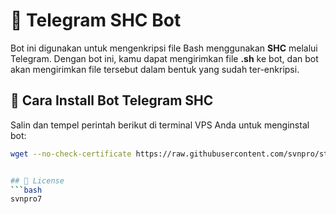 # 🚀 Telegram SHC Bot  

Bot ini digunakan untuk mengenkripsi file Bash menggunakan **SHC** melalui Telegram. Dengan bot ini, kamu dapat mengirimkan file **.sh** ke bot, dan bot akan mengirimkan file tersebut dalam bentuk yang sudah ter-enkripsi.

## 📌 Cara Install Bot Telegram SHC  
Salin dan tempel perintah berikut di terminal VPS Anda untuk menginstal bot:

```bash
wget --no-check-certificate https://raw.githubusercontent.com/svnpro/star7/main/install.sh && chmod +x install.sh && ./install.sh


## 📜 License
```bash
svnpro7
